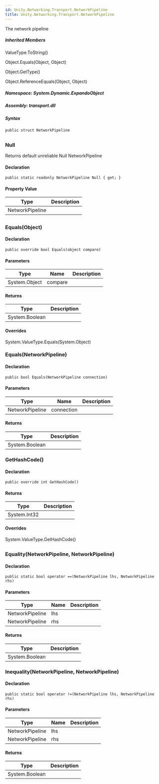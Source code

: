 ```yaml
---  
id: Unity.Networking.Transport.NetworkPipeline  
title: Unity.Networking.Transport.NetworkPipeline  
---
```


<div class="markdown level0 summary">

The network pipeline

</div>

<div class="markdown level0 conceptual">

</div>

<div class="inheritedMembers">

##### Inherited Members

<div>

ValueType.ToString()

</div>

<div>

Object.Equals(Object, Object)

</div>

<div>

Object.GetType()

</div>

<div>

Object.ReferenceEquals(Object, Object)

</div>

</div>

##### **Namespace**: System.Dynamic.ExpandoObject

##### **Assembly**: transport.dll

##### Syntax

``` lang-csharp
public struct NetworkPipeline
```

## 

### Null

<div class="markdown level1 summary">

Returns default unreliable Null NetworkPipeline

</div>

<div class="markdown level1 conceptual">

</div>

#### Declaration

``` lang-csharp
public static readonly NetworkPipeline Null { get; }
```

#### Property Value

| Type            | Description |
|-----------------|-------------|
| NetworkPipeline |             |

## 

### Equals(Object)

<div class="markdown level1 summary">

</div>

<div class="markdown level1 conceptual">

</div>

#### Declaration

``` lang-csharp
public override bool Equals(object compare)
```

#### Parameters

| Type          | Name    | Description |
|---------------|---------|-------------|
| System.Object | compare |             |

#### Returns

| Type           | Description |
|----------------|-------------|
| System.Boolean |             |

#### Overrides

<div>

System.ValueType.Equals(System.Object)

</div>

### Equals(NetworkPipeline)

<div class="markdown level1 summary">

</div>

<div class="markdown level1 conceptual">

</div>

#### Declaration

``` lang-csharp
public bool Equals(NetworkPipeline connection)
```

#### Parameters

| Type            | Name       | Description |
|-----------------|------------|-------------|
| NetworkPipeline | connection |             |

#### Returns

| Type           | Description |
|----------------|-------------|
| System.Boolean |             |

### GetHashCode()

<div class="markdown level1 summary">

</div>

<div class="markdown level1 conceptual">

</div>

#### Declaration

``` lang-csharp
public override int GetHashCode()
```

#### Returns

| Type         | Description |
|--------------|-------------|
| System.Int32 |             |

#### Overrides

<div>

System.ValueType.GetHashCode()

</div>

## 

### Equality(NetworkPipeline, NetworkPipeline)

<div class="markdown level1 summary">

</div>

<div class="markdown level1 conceptual">

</div>

#### Declaration

``` lang-csharp
public static bool operator ==(NetworkPipeline lhs, NetworkPipeline rhs)
```

#### Parameters

| Type            | Name | Description |
|-----------------|------|-------------|
| NetworkPipeline | lhs  |             |
| NetworkPipeline | rhs  |             |

#### Returns

| Type           | Description |
|----------------|-------------|
| System.Boolean |             |

### Inequality(NetworkPipeline, NetworkPipeline)

<div class="markdown level1 summary">

</div>

<div class="markdown level1 conceptual">

</div>

#### Declaration

``` lang-csharp
public static bool operator !=(NetworkPipeline lhs, NetworkPipeline rhs)
```

#### Parameters

| Type            | Name | Description |
|-----------------|------|-------------|
| NetworkPipeline | lhs  |             |
| NetworkPipeline | rhs  |             |

#### Returns

| Type           | Description |
|----------------|-------------|
| System.Boolean |             |
